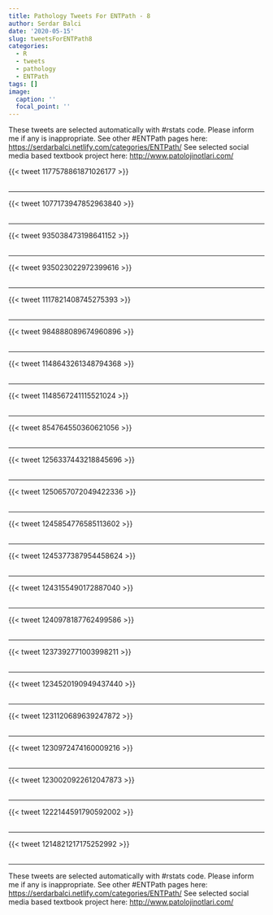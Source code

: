 ```yaml
---
title: Pathology Tweets For ENTPath - 8
author: Serdar Balci
date: '2020-05-15'
slug: tweetsForENTPath8
categories:
  - R
  - tweets
  - pathology
  - ENTPath
tags: []
image:
  caption: ''
  focal_point: ''
---
```



These tweets are selected automatically with #rstats code. Please inform me if any is inappropriate.
See other #ENTPath pages here: https://serdarbalci.netlify.com/categories/ENTPath/ 
See selected social media based textbook project here: http://www.patolojinotlari.com/

{{< tweet 1177578861871026177 >}}
<br>
<br>
<hr>
{{< tweet 1077173947852963840 >}}
<br>
<br>
<hr>
{{< tweet 935038473198641152 >}}
<br>
<br>
<hr>
{{< tweet 935023022972399616 >}}
<br>
<br>
<hr>
{{< tweet 1117821408745275393 >}}
<br>
<br>
<hr>
{{< tweet 984888089674960896 >}}
<br>
<br>
<hr>
{{< tweet 1148643261348794368 >}}
<br>
<br>
<hr>
{{< tweet 1148567241115521024 >}}
<br>
<br>
<hr>
{{< tweet 854764550360621056 >}}
<br>
<br>
<hr>
{{< tweet 1256337443218845696 >}}
<br>
<br>
<hr>
{{< tweet 1250657072049422336 >}}
<br>
<br>
<hr>
{{< tweet 1245854776585113602 >}}
<br>
<br>
<hr>
{{< tweet 1245377387954458624 >}}
<br>
<br>
<hr>
{{< tweet 1243155490172887040 >}}
<br>
<br>
<hr>
{{< tweet 1240978187762499586 >}}
<br>
<br>
<hr>
{{< tweet 1237392771003998211 >}}
<br>
<br>
<hr>
{{< tweet 1234520190949437440 >}}
<br>
<br>
<hr>
{{< tweet 1231120689639247872 >}}
<br>
<br>
<hr>
{{< tweet 1230972474160009216 >}}
<br>
<br>
<hr>
{{< tweet 1230020922612047873 >}}
<br>
<br>
<hr>
{{< tweet 1222144591790592002 >}}
<br>
<br>
<hr>
{{< tweet 1214821217175252992 >}}
<br>
<br>
<hr>


These tweets are selected automatically with #rstats code. Please inform me if any is inappropriate.
See other #ENTPath pages here: https://serdarbalci.netlify.com/categories/ENTPath/ 
See selected social media based textbook project here: http://www.patolojinotlari.com/
